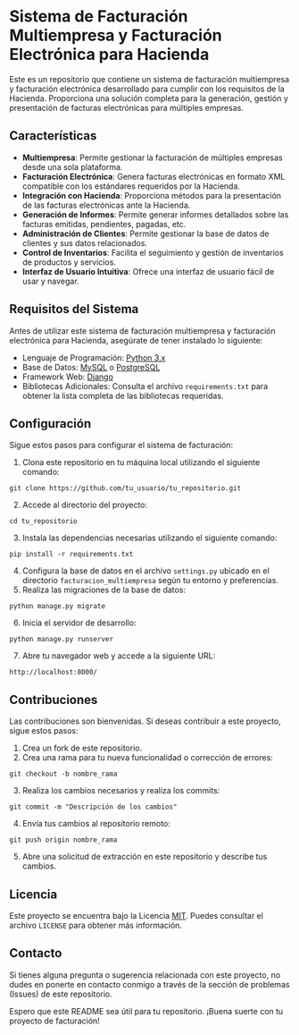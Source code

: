 <h1>Sistema de Facturación Multiempresa y Facturación Electrónica para Hacienda</h1>

<p>Este es un repositorio que contiene un sistema de facturación multiempresa y facturación electrónica desarrollado para cumplir con los requisitos de la Hacienda. Proporciona una solución completa para la generación, gestión y presentación de facturas electrónicas para múltiples empresas.</p>

<h2>Características</h2>

<ul>
  <li><strong>Multiempresa</strong>: Permite gestionar la facturación de múltiples empresas desde una sola plataforma.</li>
  <li><strong>Facturación Electrónica</strong>: Genera facturas electrónicas en formato XML compatible con los estándares requeridos por la Hacienda.</li>
  <li><strong>Integración con Hacienda</strong>: Proporciona métodos para la presentación de las facturas electrónicas ante la Hacienda.</li>
  <li><strong>Generación de Informes</strong>: Permite generar informes detallados sobre las facturas emitidas, pendientes, pagadas, etc.</li>
  <li><strong>Administración de Clientes</strong>: Permite gestionar la base de datos de clientes y sus datos relacionados.</li>
  <li><strong>Control de Inventarios</strong>: Facilita el seguimiento y gestión de inventarios de productos y servicios.</li>
  <li><strong>Interfaz de Usuario Intuitiva</strong>: Ofrece una interfaz de usuario fácil de usar y navegar.</li>
</ul>

<h2>Requisitos del Sistema</h2>

<p>Antes de utilizar este sistema de facturación multiempresa y facturación electrónica para Hacienda, asegúrate de tener instalado lo siguiente:</p>

<ul>
  <li>Lenguaje de Programación: <a href="https://www.python.org/">Python 3.x</a></li>
  <li>Base de Datos: <a href="https://www.mysql.com/">MySQL</a> o <a href="https://www.postgresql.org/">PostgreSQL</a></li>
  <li>Framework Web: <a href="https://www.djangoproject.com/">Django</a></li>
  <li>Bibliotecas Adicionales: Consulta el archivo <code>requirements.txt</code> para obtener la lista completa de las bibliotecas requeridas.</li>
</ul>

<h2>Configuración</h2>

<p>Sigue estos pasos para configurar el sistema de facturación:</p>

<ol>
  <li>Clona este repositorio en tu máquina local utilizando el siguiente comando:</li>
</ol>

<pre><code>git clone https://github.com/tu_usuario/tu_repositorio.git
</code></pre>

<ol start="2">
  <li>Accede al directorio del proyecto:</li>
</ol>

<pre><code>cd tu_repositorio
</code></pre>

<ol start="3">
  <li>Instala las dependencias necesarias utilizando el siguiente comando:</li>
</ol>

<pre><code>pip install -r requirements.txt
</code></pre>

<ol start="4">
  <li>Configura la base de datos en el archivo <code>settings.py</code> ubicado en el directorio <code>facturacion_multiempresa</code> según tu entorno y preferencias.</li>
  <li>Realiza las migraciones de la base de datos:</li>
</ol>

<pre><code>python manage.py migrate
</code></pre>

<ol start="6">
  <li>Inicia el servidor de desarrollo:</li>
</ol>

<pre><code>python manage.py runserver
</code></pre>

<ol start="7">
  <li>Abre tu navegador web y accede a la siguiente URL:</li>
</ol>

<pre><code>http://localhost:8000/
</code></pre>

<h2>Contribuciones</h2>

<p>Las contribuciones son bienvenidas. Si deseas contribuir a este proyecto, sigue estos pasos:</p>

<ol>
  <li>Crea un fork de este repositorio.</li>
  <li>Crea una rama para tu nueva funcionalidad o corrección de errores:</li>
</ol>

<pre><code>git checkout -b nombre_rama
</code></pre>

<ol start="3">
  <li>Realiza los cambios necesarios y realiza los commits:</li>
</ol>

<pre><code>git commit -m "Descripción de los cambios"
</code></pre>

<ol start="4">
  <li>Envía tus cambios al repositorio remoto:</li>
</ol>

<pre><code>git push origin nombre_rama
</code></pre>

<ol start="5">
  <li>Abre una solicitud de extracción en este repositorio y describe tus cambios.</li>
</ol>

<h2>Licencia</h2>

<p>Este proyecto se encuentra bajo la Licencia <a href="LICENSE">MIT</a>. Puedes consultar el archivo <code>LICENSE</code> para obtener más información.</p>

<h2>Contacto</h2>

<p>Si tienes alguna pregunta o sugerencia relacionada con este proyecto, no dudes en ponerte en contacto conmigo a través de la sección de problemas (Issues) de este repositorio.</p>

<p>Espero que este README sea útil para tu repositorio. ¡Buena suerte con tu proyecto de facturación!</p>
